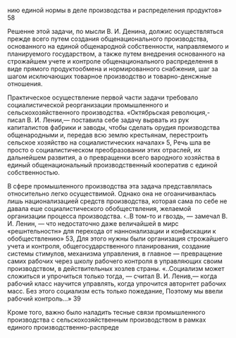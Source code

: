 нию единой нормы в деле производства и распределения продуктов» 58

Решенне этой задачи, по мысли В. И. Денина, должис осуществляться прежде всего путем создания общенационального производства, основанного на единой общенародной собственности, направляемого и планируемого государством, а также путем внедрения основанного на строжайшем учете и контроле общенационального распределення в виде прямого продуктообмена и нормированного снабжения, шаг за шагом исключающих товарное производство и товарно-денсжные отношения.

Практическое осуществление первой части задачи требовало социалистической реорганизации промышленного и сельскохозяйственного производства. «Октябрьская революция,- писал В. И. Лении,— поставила себе задачу вырвать из рук капиталистов фабрики и заводы, чтобы сделать орудия производства общенародными и, передав всю землю крестьянам, перестроить сельское хозяйство на социалистических началах» 5, Речь шла ве просто о социалистическом преобразовании этих отраслей, их дальнейшем развития, а о превращенки всего вародного хозяйства в единый общенациональный производственный кооператив с единой собственностью.

В сфере промышленного производства эта задача представлялась относительно легко осуществимой. Однако она не огоаничиванлась лишь национализацией средств производства, которая сама по себе не давала еше социалистического обобществления, желаемой организации процесса производства. ‹..В том-то и гвоздь, — замечал В. И. Ленин, — что недостаточно даже величайшей в мирс «решнтельностн» для перехода от наннонализации и конфискации к обобществлению» 53, Для этого нужны были организация строжайшего учета и контроля, общегосударственного планирования, создание системы стимулов, механизма управления, в главное — превращение самих рабочих через школу рабочего контроля в управляющих своим производством, в действительных хозлев страны. «..Социализм может сложиться и упрочиться только тогда, — считал В. И. Ленив,— когда рабочий класс научится управлять, когда упрочится авторнтет рабочих масс. Без этого социализм есть только пожедание, Поэтому мы ввели рабочий контроль...» 39

Кроме того, важно было наладить тесные связи промышленного производства с сельскохозяйственным производством в рамках единого производственно-распреде
